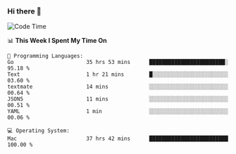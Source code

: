 ### Hi there 👋

<!--
**CrazyCollin/crazycollin** is a ✨ _special_ ✨ repository because its `README.md` (this file) appears on your GitHub profile.

Here are some ideas to get you started:

- 🔭 I’m currently working on ...
- 🌱 I’m currently learning ...
- 👯 I’m looking to collaborate on ...
- 🤔 I’m looking for help with ...
- 💬 Ask me about ...
- 📫 How to reach me: ...
- 😄 Pronouns: ...
- ⚡ Fun fact: ...
-->

<!--START_SECTION:waka-->
![Code Time](http://img.shields.io/badge/Code%20Time-5%2C497%20hrs%2051%20mins-blue)

📊 **This Week I Spent My Time On** 

```text
💬 Programming Languages: 
Go                       35 hrs 53 mins      ████████████████████████░   95.18 % 
Text                     1 hr 21 mins        █░░░░░░░░░░░░░░░░░░░░░░░░   03.60 % 
textmate                 14 mins             ░░░░░░░░░░░░░░░░░░░░░░░░░   00.64 % 
JSON5                    11 mins             ░░░░░░░░░░░░░░░░░░░░░░░░░   00.51 % 
YAML                     1 min               ░░░░░░░░░░░░░░░░░░░░░░░░░   00.06 % 

💻 Operating System: 
Mac                      37 hrs 42 mins      █████████████████████████   100.00 % 
```


<!--END_SECTION:waka-->
